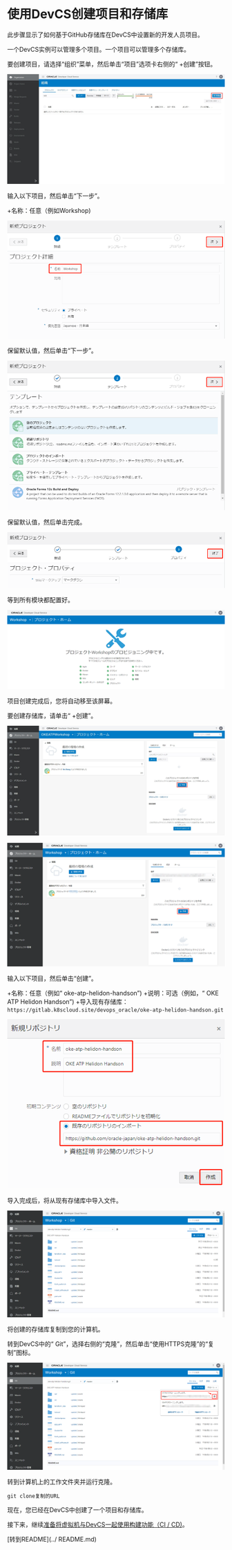 使用DevCS创建项目和存储库
=========

此步骤显示了如何基于GitHub存储库在DevCS中设置新的开发人员项目。

一个DevCS实例可以管理多个项目。一个项目可以管理多个存储库。

要创建项目，请选择“组织”菜单，然后单击“项目”选项卡右侧的“ +创建”按钮。

![](images/1070.jpg)

输入以下项目，然后单击“下一步”。

+名称：任意（例如Workshop)

![](images/1080.jpg)

保留默认值，然后单击“下一步”。

![](images/1090.jpg)

保留默认值，然后单击完成。

![](images/1100.jpg)

等到所有模块都配置好。

![](images/1110.jpg)

项目创建完成后，您将自动移至该屏幕。

要创建存储库，请单击“ +创建”。

![](images/1120.jpg)

![](images/1115.jpg)

输入以下项目，然后单击“创建”。

+名称：任意（例如“ oke-atp-helidon-handson”)
+说明：可选（例如，“ OKE ATP Helidon Handson”)
+导入现有存储库：`https://gitlab.k8scloud.site/devops_oracle/oke-atp-helidon-handson.git`

![](images/1130.jpg)

导入完成后，将从现有存储库中导入文件。

![](images/1140.jpg)

将创建的存储库复制到您的计算机。

转到DevCS中的“ Git”，选择右侧的“克隆”，然后单击“使用HTTPS克隆”的“复制”图标。

![](images/1145.jpg)

转到计算机上的工作文件夹并运行克隆。

```
git clone复制的URL
```

现在，您已经在DevCS中创建了一个项目和存储库。

接下来，继续[准备将虚拟机与DevCS一起使用构建功能（CI / CD)](WorkshopGuide400CreateVirtualMachine.md)。

[转到README](../ README.md)

